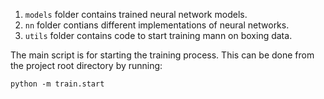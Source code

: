 1. ```models``` folder contains trained neural network models.
2. ``nn`` folder contians different implementations of neural networks.
3. ``utils`` folder contains code to start training mann on boxing data.

The main script is for starting the training process. This can be done from the project root directory by running:

``python -m train.start``

